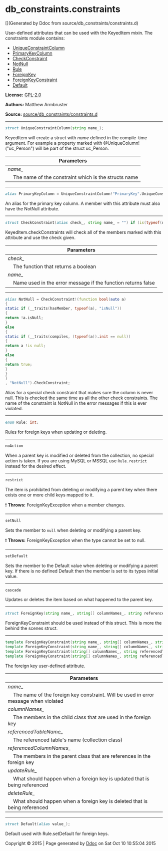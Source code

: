 # db_constraints.constraints

[](Generated by Ddoc from source/db_constraints/constraints.d)

User-defined attributes that can be used with the KeyedItem mixin.
The constraints module contains:
  + [UniqueConstraintColumn](#UniqueConstraintColumn)
  + [PrimaryKeyColumn](#PrimaryKeyColumn)
  + [CheckConstraint](#CheckConstraint)
  + [NotNull](#NotNull)
  + [Rule](#Rule)
  + [ForeignKey](#ForeignKey)
  + [ForeignKeyConstraint](#ForeignKeyConstraint)
  + [Default](#Default)

**License:**
[GPL-2.0](https://github.com/marmy28/db_constraints/blob/master/LICENSE)


**Authors:**
Matthew Armbruster


**Source:** [source/db_constraints/constraints.d](https://github.com/marmy28/db_constraints/tree/master/source/db_constraints/constraints.d)


***

<a id="UniqueConstraintColumn"></a>
```d
struct UniqueConstraintColumn(string name_);

```

KeyedItem will create a struct with _name_ defined in the compile-time argument.
For example a property marked with @UniqueColumn!("uc_Person") will
be part of the struct uc_Person.

Parameters |
---|
*name_*|
&nbsp;&nbsp;&nbsp;&nbsp;The name of the constraint which is the structs name|



***

<a id="PrimaryKeyColumn"></a>
```d
alias PrimaryKeyColumn = UniqueConstraintColumn!"PrimaryKey".UniqueConstraintColumn;

```

An alias for the primary key column. A member with this attribute
must also have the NotNull attribute.


***

<a id="CheckConstraint"></a>
```d
struct CheckConstraint(alias check_, string name_ = "") if (is(typeof(unaryFun!check_)));

```

KeyedItem.checkConstraints will check all of the members marked
with this attribute and use the check given.

Parameters |
---|
*check_*|
&nbsp;&nbsp;&nbsp;&nbsp;The function that returns a boolean|
*name_*|
&nbsp;&nbsp;&nbsp;&nbsp;Name used in the error message if the function returns false|



***

<a id="NotNull"></a>
```d
alias NotNull = CheckConstraint!(function bool(auto a)
{
static if (__traits(hasMember, typeof(a), "isNull"))
{
return !a.isNull;
}
else
{
static if (__traits(compiles, (typeof(a)).init == null))
{
return a !is null;
}
else
{
return true;
}
}
}
, "NotNull").CheckConstraint;

```

Alias for a special check constraint that makes sure the column is never null.
This is checked the same time as all the other check constraints. The name of
the constraint is NotNull in the error messages if this is ever violated.


***

<a id="Rule"></a>
```d
enum Rule: int;

```

Rules for foreign keys when updating or deleting.

***

<a id="Rule.noAction"></a>
```d
noAction
```

When a parent key is modified or deleted from the collection, no special action is taken.
If you are using MySQL or MSSQL use `Rule.restrict` instead for the desired
effect.


***

<a id="Rule.restrict"></a>
```d
restrict
```

The item is prohibited from deleting or modifying a parent key when there exists
one or more child keys mapped to it.

:exclamation: **Throws:**
ForeignKeyException when a member changes.


***

<a id="Rule.setNull"></a>
```d
setNull
```

Sets the member to `null` when deleting or modifying a parent key.

:exclamation: **Throws:**
ForeignKeyException when the type cannot be set to null.


***

<a id="Rule.setDefault"></a>
```d
setDefault
```

Sets the member to the Default value when deleting or modifying a parent key.
If there is no defined Default then the member is set to its types initial value.


***

<a id="Rule.cascade"></a>
```d
cascade
```

Updates or deletes the item based on what happened to the parent key.




***

<a id="ForeignKey"></a>
```d
struct ForeignKey(string name_, string[] columnNames_, string referencedTableName_, string[] referencedColumnNames_, Rule updateRule_, Rule deleteRule_);

```

ForeignKeyConstraint should be used instead of this struct.
This is more the behind the scenes struct.


***

<a id="ForeignKeyConstraint"></a>
```d
template ForeignKeyConstraint(string name_, string[] columnNames_, string referencedTableName_, string[] referencedColumnNames_, Rule updateRule_, Rule deleteRule_)
template ForeignKeyConstraint(string name_, string[] columnNames_, string referencedTableName_, string[] referencedColumnNames_)
template ForeignKeyConstraint(string[] columnNames_, string referencedTableName_, string[] referencedColumnNames_, Rule updateRule_, Rule deleteRule_)
template ForeignKeyConstraint(string[] columnNames_, string referencedTableName_, string[] referencedColumnNames_)
```

The foreign key user-defined attribute.

Parameters |
---|
*name_*|
&nbsp;&nbsp;&nbsp;&nbsp;The name of the foreign key constraint. Will be used in error message when violated|
*columnNames_*|
&nbsp;&nbsp;&nbsp;&nbsp;The members in the child class that are used in the foreign key|
*referencedTableName_*|
&nbsp;&nbsp;&nbsp;&nbsp;The referenced table's name (collection class)|
*referencedColumnNames_*|
&nbsp;&nbsp;&nbsp;&nbsp;The members in the parent class that are references in the foreign key|
*updateRule_*|
&nbsp;&nbsp;&nbsp;&nbsp;What should happen when a foreign key is updated that is being referenced|
*deleteRule_*|
&nbsp;&nbsp;&nbsp;&nbsp;What should happen when a foreign key is deleted that is being referenced|



***

<a id="Default"></a>
```d
struct Default(alias value_);

```

Default used with Rule.setDefault for foreign keys.




Copyright :copyright: 2015 | Page generated by [Ddoc](http://dlang.org/ddoc.html) on Sat Oct 10 10:55:04 2015

